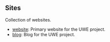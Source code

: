 ## Sites

Collection of websites.

* [website](/website): Primary website for the UWE project.
* [blog](/blog): Blog for the UWE project.
